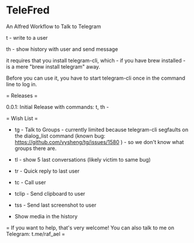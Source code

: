 # TeleFred
An Alfred Workflow to Talk to Telegram

t - write to a user

th - show history with user and send message


it requires that you install telegram-cli, which - if you have brew installed - is a mere "brew install telegram" away.


Before you can use it, you have to start telegram-cli once in the command line to log in.


= Releases =

0.0.1: Initial Release with commands: t, th -


= Wish List =

- tg - Talk to Groups - currently limited because telegram-cli segfaults on the dialog_list command (known bug: https://github.com/vysheng/tg/issues/1580 ) - so we don't know what groups there are.

- tl - show 5 last conversations (likely victim to same bug)

- tr - Quick reply to last user

- tc - Call user

- tclip - Send clipboard to user

- tss - Send last screenshot to user

- Show media in the history


= If you want to help, that's very welcome! You can also talk to me on Telegram: t.me/raf_ael = 
